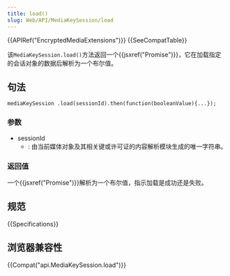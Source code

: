 ```yaml
---
title: load()
slug: Web/API/MediaKeySession/load
---
```


{{APIRef("EncryptedMediaExtensions")}} {{SeeCompatTable}}

该`MediaKeySession.load()`方法返回一个{{jsxref("Promise")}}，它在加载指定的会话对象的数据后解析为一个布尔值。

## 句法

```plain
mediaKeySession .load(sessionId).then(function(booleanValue){...});
```

### 参数

- sessionId
  - : 由当前媒体对象及其相关键或许可证的内容解析模块生成的唯一字符串。

### 返回值

一个{{jsxref("Promise")}}解析为一个布尔值，指示加载是成功还是失败。

## 规范

{{Specifications}}

## 浏览器兼容性

{{Compat("api.MediaKeySession.load")}}
